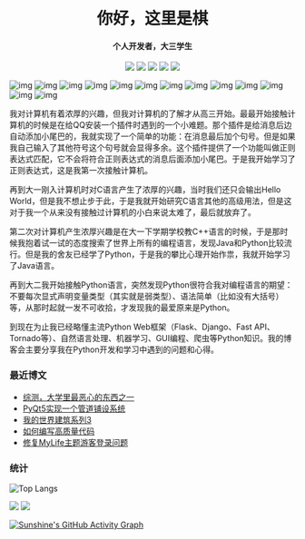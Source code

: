 <h1 align='center'>你好，这里是棋</h1>
<h4 align='center'>个人开发者，大三学生</h4>

<p align='center'><a href='https://api.qi1.zone/api/mail?mail=k.qi1.zone@gmail.com'><img src='https://img.shields.io/badge/Gmail-D14836?style=for-the-badge&logo=gmail&logoColor=white' /></a> <a href='https://qi1.zone/wechat.html'><img src='https://img.shields.io/badge/WeChat-07C160?style=for-the-badge&logo=wechat&logoColor=white' /></a>  <a href='https://github.com/qi1x/'><img src='https://img.shields.io/badge/GitHub-100000?style=for-the-badge&logo=github&logoColor=white' /></a> <a href='https://twitter.com/qi1zone'><img src='https://img.shields.io/badge/Twitter-1DA1F2?style=for-the-badge&logo=twitter&logoColor=white' /></a> <a href='https://blog.qi1.zone/feed'><img src='https://img.shields.io/badge/RSS-FFA500?style=for-the-badge&logo=rss&logoColor=white' /></a> </p>


![img](https://res.cloudinary.com/practicaldev/image/fetch/s--fiphz-VI--/c_limit%2Cf_auto%2Cfl_progressive%2Cq_auto%2Cw_880/https://img.shields.io/badge/HTML-239120%3Fstyle%3Dfor-the-badge%26logo%3Dhtml5%26logoColor%3Dwhite) ![img](https://res.cloudinary.com/practicaldev/image/fetch/s---GXoa7ts--/c_limit%2Cf_auto%2Cfl_progressive%2Cq_auto%2Cw_880/https://img.shields.io/badge/CSS-239120%3Fstyle%3Dfor-the-badge%26logo%3Dcss3%26logoColor%3Dwhite) ![img](https://res.cloudinary.com/practicaldev/image/fetch/s--kbKzVIJV--/c_limit%2Cf_auto%2Cfl_progressive%2Cq_auto%2Cw_880/https://img.shields.io/badge/JavaScript-F7DF1E%3Fstyle%3Dfor-the-badge%26logo%3Djavascript%26logoColor%3Dblack) ![img](https://res.cloudinary.com/practicaldev/image/fetch/s--MRXwUmKz--/c_limit%2Cf_auto%2Cfl_progressive%2Cq_auto%2Cw_880/https://img.shields.io/badge/Python-14354C%3Fstyle%3Dfor-the-badge%26logo%3Dpython%26logoColor%3Dwhite) ![img](https://res.cloudinary.com/practicaldev/image/fetch/s--L8VxAWme--/c_limit%2Cf_auto%2Cfl_progressive%2Cq_auto%2Cw_880/https://img.shields.io/badge/PHP-777BB4%3Fstyle%3Dfor-the-badge%26logo%3Dphp%26logoColor%3Dwhite) ![img](https://res.cloudinary.com/practicaldev/image/fetch/s--LoCz-F_o--/c_limit%2Cf_auto%2Cfl_progressive%2Cq_auto%2Cw_880/https://img.shields.io/badge/Markdown-000000%3Fstyle%3Dfor-the-badge%26logo%3Dmarkdown%26logoColor%3Dwhite) ![img](https://res.cloudinary.com/practicaldev/image/fetch/s--QKydrfKm--/c_limit%2Cf_auto%2Cfl_progressive%2Cq_auto%2Cw_880/https://img.shields.io/badge/Flask-000000%3Fstyle%3Dfor-the-badge%26logo%3Dflask%26logoColor%3Dwhite) ![img](https://res.cloudinary.com/practicaldev/image/fetch/s--AJzBBW6N--/c_limit%2Cf_auto%2Cfl_progressive%2Cq_auto%2Cw_880/https://img.shields.io/badge/Django-092E20%3Fstyle%3Dfor-the-badge%26logo%3Ddjango%26logoColor%3Dwhite) ![img](https://res.cloudinary.com/practicaldev/image/fetch/s--t_ci0avu--/c_limit%2Cf_auto%2Cfl_progressive%2Cq_auto%2Cw_880/https://img.shields.io/badge/Java-ED8B00%3Fstyle%3Dfor-the-badge%26logo%3Dopenjdk%26logoColor%3Dwhite) ![img](https://res.cloudinary.com/practicaldev/image/fetch/s--OvXzauo0--/c_limit%2Cf_auto%2Cfl_progressive%2Cq_auto%2Cw_880/https://img.shields.io/badge/MySQL-00000F%3Fstyle%3Dfor-the-badge%26logo%3Dmysql%26logoColor%3Dwhite) ![img](https://res.cloudinary.com/practicaldev/image/fetch/s--m4KqDleG--/c_limit%2Cf_auto%2Cfl_progressive%2Cq_auto%2Cw_880/https://img.shields.io/badge/MongoDB-4EA94B%3Fstyle%3Dfor-the-badge%26logo%3Dmongodb%26logoColor%3Dwhite) ![img](https://res.cloudinary.com/practicaldev/image/fetch/s--YggBl69i--/c_limit%2Cf_auto%2Cfl_progressive%2Cq_auto%2Cw_880/https://img.shields.io/badge/Cent%2520OS-262577%3Fstyle%3Dfor-the-badge%26logo%3DCentOS%26logoColor%3Dwhite) ![img](https://res.cloudinary.com/practicaldev/image/fetch/s--Lpc4EQEY--/c_limit%2Cf_auto%2Cfl_progressive%2Cq_auto%2Cw_880/https://img.shields.io/badge/Windows-0078D6%3Fstyle%3Dfor-the-badge%26logo%3Dwindows%26logoColor%3Dwhite)

<p>我对计算机有着浓厚的兴趣，但我对计算机的了解才从高三开始。最最开始接触计算机的时候是在给QQ安装一个插件时遇到的一个小难题。那个插件是给消息后边自动添加小尾巴的，我就实现了一个简单的功能：在消息最后加个句号。但是如果我自己输入了其他符号这个句号就会显得多余。这个插件提供了一个功能叫做正则表达式匹配，它不会将符合正则表达式的消息后面添加小尾巴。于是我开始学习了正则表达式，这是我第一次接触计算机。</p>
<p>再到大一刚入计算机时对C语言产生了浓厚的兴趣，当时我们还只会输出Hello World，但是我不想止步于此，于是我就开始研究C语言其他的高级用法，但是这对于我一个从来没有接触过计算机的小白来说太难了，最后就放弃了。</p>
<p>第二次对计算机产生浓厚兴趣是在大一下学期学校教C++语言的时候，于是那时候我抱着试一试的态度搜索了世界上所有的编程语言，发现Java和Python比较流行。但是我的舍友已经学了Python，于是我的攀比心理开始作祟，我就开始学习了Java语言。</p>
<p>再到大二我开始接触Python语言，突然发现Python很符合我对编程语言的期望：不要每次显式声明变量类型（其实就是弱类型）、语法简单（比如没有大括号）等，从那时起就一发不可收拾，才发现我的最爱原来是Python。</p>
<p>到现在为止我已经略懂主流Python Web框架（Flask、Django、Fast API、Tornado等）、自然语言处理、机器学习、GUI编程、爬虫等Python知识。我的博客会主要分享我在Python开发和学习中遇到的问题和心得。</p>

### 最近博文

<!-- BLOG-POST-LIST:START -->
- [综测，大学里最恶心的东西之一](https://blog.qi1.zone/p/zJNfRNwDNLHe)
- [PyQt5实现一个管道铺设系统](https://blog.qi1.zone/p/ZBnGHeqSqtqU)
- [我的世界建筑系列3](https://blog.qi1.zone/p/xzJKLSMZdekD)
- [如何编写高质量代码](https://blog.qi1.zone/p/iPnVtsmEslVP)
- [修复MyLife主题游客登录问题](https://blog.qi1.zone/p/FHzJbejAbYee)
<!-- BLOG-POST-LIST:END -->

### 统计

![Top Langs](https://github-readme-stats.vercel.app/api/top-langs/?username=qi1x&layout=compact&theme=tokyonight)

<img src='https://github-readme-stats.vercel.app/api?username=qi1x&show_icons=true&theme=dark&count_private=true' />

<img src='https://metrics.lecoq.io/qi1x?template=classic&base=header%2C%20activity%2C%20community%2C%20repositories%2C%20metadata&base.indepth=false&base.hireable=false&base.skip=false&config.timezone=Asia%2FShanghai' />

[![Sunshine's GitHub Activity Graph](https://github-readme-activity-graph.vercel.app/graph?username=qi1x&theme=xcode)](https://github.com/qi1x)
